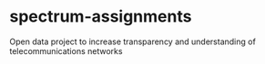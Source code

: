 # spectrum-assignments
Open data project to increase transparency and understanding of telecommunications networks
